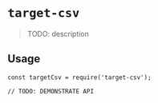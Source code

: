 # `target-csv`

> TODO: description

## Usage

```
const targetCsv = require('target-csv');

// TODO: DEMONSTRATE API
```
